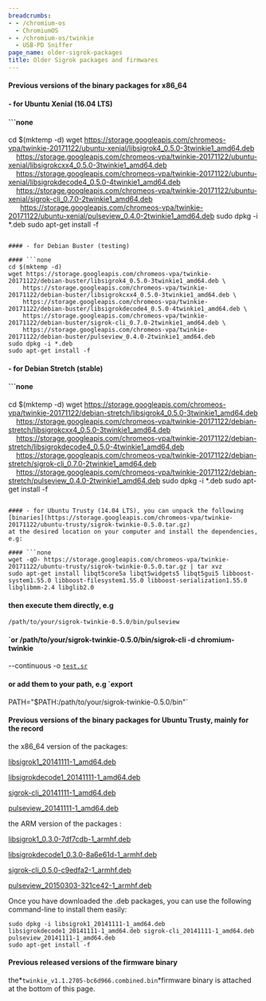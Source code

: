 ```yaml
---
breadcrumbs:
- - /chromium-os
  - ChromiumOS
- - /chromium-os/twinkie
  - USB-PD Sniffer
page_name: older-sigrok-packages
title: Older Sigrok packages and firmwares
---
```


#### Previous versions of the binary packages for x86_64

#### - for Ubuntu Xenial (16.04 LTS)

#### ```none
cd $(mktemp -d)
wget https://storage.googleapis.com/chromeos-vpa/twinkie-20171122/ubuntu-xenial/libsigrok4_0.5.0-3twinkie1_amd64.deb \
    https://storage.googleapis.com/chromeos-vpa/twinkie-20171122/ubuntu-xenial/libsigrokcxx4_0.5.0-3twinkie1_amd64.deb \
    https://storage.googleapis.com/chromeos-vpa/twinkie-20171122/ubuntu-xenial/libsigrokdecode4_0.5.0-4twinkie1_amd64.deb \
    https://storage.googleapis.com/chromeos-vpa/twinkie-20171122/ubuntu-xenial/sigrok-cli_0.7.0-2twinkie1_amd64.deb \
      https://storage.googleapis.com/chromeos-vpa/twinkie-20171122/ubuntu-xenial/pulseview_0.4.0-2twinkie1_amd64.deb
sudo dpkg -i *.deb
sudo apt-get install -f
```

#### - for Debian Buster (testing)

#### ```none
cd $(mktemp -d)
wget https://storage.googleapis.com/chromeos-vpa/twinkie-20171122/debian-buster/libsigrok4_0.5.0-3twinkie1_amd64.deb \
    https://storage.googleapis.com/chromeos-vpa/twinkie-20171122/debian-buster/libsigrokcxx4_0.5.0-3twinkie1_amd64.deb \
    https://storage.googleapis.com/chromeos-vpa/twinkie-20171122/debian-buster/libsigrokdecode4_0.5.0-4twinkie1_amd64.deb \
    https://storage.googleapis.com/chromeos-vpa/twinkie-20171122/debian-buster/sigrok-cli_0.7.0-2twinkie1_amd64.deb \
    https://storage.googleapis.com/chromeos-vpa/twinkie-20171122/debian-buster/pulseview_0.4.0-2twinkie1_amd64.deb
sudo dpkg -i *.deb
sudo apt-get install -f
```

#### - for Debian Stretch (stable)

#### ```none
cd $(mktemp -d)
wget https://storage.googleapis.com/chromeos-vpa/twinkie-20171122/debian-stretch/libsigrok4_0.5.0-3twinkie1_amd64.deb \
    https://storage.googleapis.com/chromeos-vpa/twinkie-20171122/debian-stretch/libsigrokcxx4_0.5.0-3twinkie1_amd64.deb \
    https://storage.googleapis.com/chromeos-vpa/twinkie-20171122/debian-stretch/libsigrokdecode4_0.5.0-4twinkie1_amd64.deb \
    https://storage.googleapis.com/chromeos-vpa/twinkie-20171122/debian-stretch/sigrok-cli_0.7.0-2twinkie1_amd64.deb \
    https://storage.googleapis.com/chromeos-vpa/twinkie-20171122/debian-stretch/pulseview_0.4.0-2twinkie1_amd64.deb
sudo dpkg -i *.deb
sudo apt-get install -f
```

#### - for Ubuntu Trusty (14.04 LTS), you can unpack the following
[binaries](https://storage.googleapis.com/chromeos-vpa/twinkie-20171122/ubuntu-trusty/sigrok-twinkie-0.5.0.tar.gz)
at the desired location on your computer and install the dependencies, e.g:

#### ```none
wget -qO- https://storage.googleapis.com/chromeos-vpa/twinkie-20171122/ubuntu-trusty/sigrok-twinkie-0.5.0.tar.gz | tar xvz
sudo apt-get install libqt5core5a libqt5widgets5 libqt5gui5 libboost-system1.55.0 libboost-filesystem1.55.0 libboost-serialization1.55.0 libglibmm-2.4 libglib2.0
```

#### then execute them directly, e.g
`/path/to/your/sigrok-twinkie-0.5.0/bin/pulseview `

#### `or /path/to/your/sigrok-twinkie-0.5.0/bin/sigrok-cli -d chromium-twinkie
--continuous -o [`test.sr`](http://test.sr/)
#### or add them to your path, e.g `export
PATH="$PATH:/path/to/your/sigrok-twinkie-0.5.0/bin"`

#### Previous versions of the binary packages for Ubuntu Trusty, mainly for the record

the x86_64 version of the packages:

[libsigrok1_20141111-1_amd64.deb](http://storage.googleapis.com/chromeos-vpa/sigrok-20141111/libsigrok1_20141111-1_amd64.deb)

[libsigrokdecode1_20141111-1_amd64.deb](http://storage.googleapis.com/chromeos-vpa/sigrok-20141111/libsigrokdecode1_20141111-1_amd64.deb)

[sigrok-cli_20141111-1_amd64.deb](http://storage.googleapis.com/chromeos-vpa/sigrok-20141111/sigrok-cli_20141111-1_amd64.deb)

[pulseview_20141111-1_amd64.deb](http://storage.googleapis.com/chromeos-vpa/sigrok-20141111/pulseview_20141111-1_amd64.deb)

the ARM version of the packages :

[libsigrok1_0.3.0-7df7cdb-1_armhf.deb](http://storage.googleapis.com/chromeos-vpa/sigrok-20150303/libsigrok1_0.3.0-7df7cdb-1_armhf.deb)

[libsigrokdecode1_0.3.0-8a6e61d-1_armhf.deb](http://storage.googleapis.com/chromeos-vpa/sigrok-20150303/libsigrokdecode1_0.3.0-8a6e61d-1_armhf.deb)

[sigrok-cli_0.5.0-c9edfa2-1_armhf.deb](http://storage.googleapis.com/chromeos-vpa/sigrok-20150303/sigrok-cli_0.5.0-c9edfa2-1_armhf.deb)

[pulseview_20150303-321ce42-1_armhf.deb](http://storage.googleapis.com/chromeos-vpa/sigrok-20150303/pulseview_20150303-321ce42-1_armhf.deb)

Once you have downloaded the .deb packages, you can use the following
command-line to install them easily:

```none
sudo dpkg -i libsigrok1_20141111-1_amd64.deb libsigrokdecode1_20141111-1_amd64.deb sigrok-cli_20141111-1_amd64.deb pulseview_20141111-1_amd64.deb
sudo apt-get install -f
```

#### Previous released versions of the firmware binary

the*` twinkie_v1.1.2705-bc6d966.combined.bin `*firmware binary is attached at
the bottom of this page.
